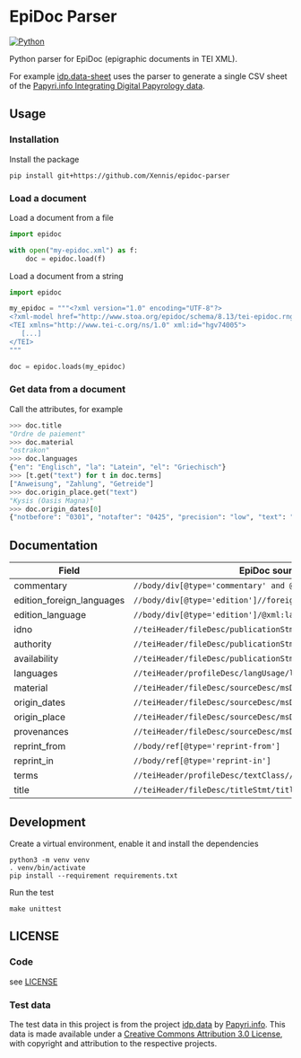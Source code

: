# EpiDoc Parser

[![Python](https://github.com/Xennis/epidoc-parser/actions/workflows/python.yml/badge.svg?branch=main&event=push)](https://github.com/Xennis/epidoc-parser/actions/workflows/python.yml?query=event%3Apush+branch%3Amain)

Python parser for EpiDoc (epigraphic documents in TEI XML).

For example [idp.data-sheet](https://github.com/Xennis/idp.data-sheet) uses the parser to generate a single CSV sheet of the [Papyri.info Integrating Digital Papyrology data](https://github.com/papyri/idp.data).

## Usage

### Installation 

Install the package
```shell
pip install git+https://github.com/Xennis/epidoc-parser
```

### Load a document

Load a document from a file
```python
import epidoc

with open("my-epidoc.xml") as f:
    doc = epidoc.load(f)
```

Load a document from a string
```python
import epidoc

my_epidoc = """<?xml version="1.0" encoding="UTF-8"?>
<?xml-model href="http://www.stoa.org/epidoc/schema/8.13/tei-epidoc.rng" type="application/xml" schematypens="http://relaxng.org/ns/structure/1.0"?>
<TEI xmlns="http://www.tei-c.org/ns/1.0" xml:id="hgv74005">
   [...]
</TEI>
"""

doc = epidoc.loads(my_epidoc)
```

### Get data from a document

Call the attributes, for example
```python
>>> doc.title
"Ordre de paiement"
>>> doc.material
"ostrakon"
>>> doc.languages
{"en": "Englisch", "la": "Latein", "el": "Griechisch"}
>>> [t.get("text") for t in doc.terms]
["Anweisung", "Zahlung", "Getreide"]
>>> doc.origin_place.get("text")
"Kysis (Oasis Magna)"
>>> doc.origin_dates[0]
{"notbefore": "0301", "notafter": "0425", "precision": "low", "text": "IV - Anfang V"}
```

## Documentation

| Field                     | EpiDoc source element (XPath)                                                  |
|---------------------------|--------------------------------------------------------------------------------|
| commentary                | `//body/div[@type='commentary' and @subtype='general']`                        |
| edition_foreign_languages | `//body/div[@type='edition']//foreign/@xml:lang`                               |
| edition_language          | `//body/div[@type='edition']/@xml:lang`                                        |
| idno                      | `//teiHeader/fileDesc/publicationStmt/idno`                                    |
| authority                 | `//teiHeader/fileDesc/publicationStmt/authority`                               |
| availability              | `//teiHeader/fileDesc/publicationStmt/availability`                            |
| languages                 | `//teiHeader/profileDesc/langUsage/language`                                   |
| material                  | `//teiHeader/fileDesc/sourceDesc/msDesc/physDesc/objectDesc//support/material` |
| origin_dates              | `//teiHeader/fileDesc/sourceDesc/msDesc/history/origin/origDate`               |
| origin_place              | `//teiHeader/fileDesc/sourceDesc/msDesc/history/origin/origPlace`              |
| provenances               | `//teiHeader/fileDesc/sourceDesc/msDesc/history/provenance`                    |
| reprint_from              | `//body/ref[@type='reprint-from']`                                             |
| reprint_in                | `//body/ref[@type='reprint-in']`                                               |
| terms                     | `//teiHeader/profileDesc/textClass//term`                                      |
| title                     | `//teiHeader/fileDesc/titleStmt/title`                                         |

## Development

Create a virtual environment, enable it and install the dependencies
```shell
python3 -m venv venv
. venv/bin/activate
pip install --requirement requirements.txt
```

Run the test
```shell
make unittest
```

## LICENSE

### Code

see [LICENSE](LICENSE)

### Test data

The test data in this project is from the project [idp.data](https://github.com/papyri/idp.data) by [Papyri.info](http://papyri.info). This data is made available under a [Creative Commons Attribution 3.0 License](http://creativecommons.org/licenses/by/3.0/), with copyright and attribution to the respective projects.
